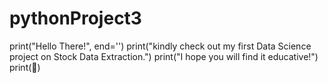 # pythonProject3
print("Hello There!", end='')
print("kindly check out my first Data Science project on Stock Data Extraction.")
print("I hope you will find it educative!")
print(👋)
